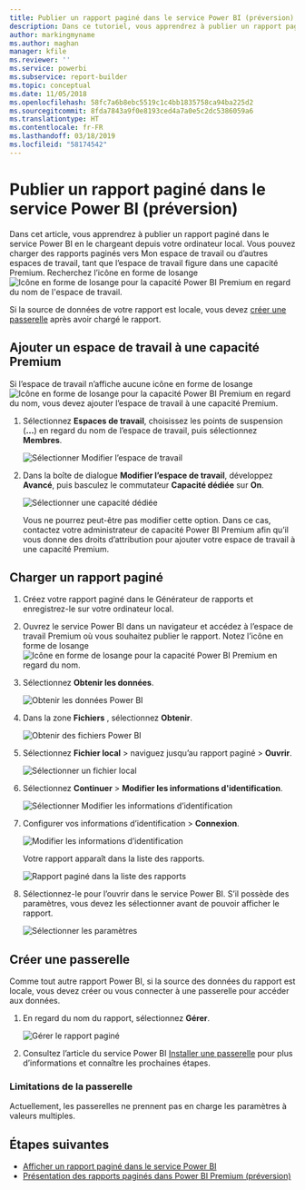 ```yaml
---
title: Publier un rapport paginé dans le service Power BI (préversion)
description: Dans ce tutoriel, vous apprendrez à publier un rapport paginé dans le service Power BI en le chargeant depuis votre ordinateur local.
author: markingmyname
ms.author: maghan
manager: kfile
ms.reviewer: ''
ms.service: powerbi
ms.subservice: report-builder
ms.topic: conceptual
ms.date: 11/05/2018
ms.openlocfilehash: 58fc7a6b8ebc5519c1c4bb1835758ca94ba225d2
ms.sourcegitcommit: 8fda7843a9f0e8193ced4a7a0e5c2dc5386059a6
ms.translationtype: HT
ms.contentlocale: fr-FR
ms.lasthandoff: 03/18/2019
ms.locfileid: "58174542"
---
```

# <a name="publish-a-paginated-report-to-the-power-bi-service-preview"></a>Publier un rapport paginé dans le service Power BI (préversion)

Dans cet article, vous apprendrez à publier un rapport paginé dans le service Power BI en le chargeant depuis votre ordinateur local. Vous pouvez charger des rapports paginés vers Mon espace de travail ou d’autres espaces de travail, tant que l’espace de travail figure dans une capacité Premium. Recherchez l’icône en forme de losange ![Icône en forme de losange pour la capacité Power BI Premium](media/paginated-reports-save-to-power-bi-service/premium-diamond.png) en regard du nom de l'espace de travail. 

Si la source de données de votre rapport est locale, vous devez [créer une passerelle](#create-a-gateway) après avoir chargé le rapport.

## <a name="add-a-workspace-to-a-premium-capacity"></a>Ajouter un espace de travail à une capacité Premium

Si l’espace de travail n’affiche aucune icône en forme de losange ![Icône en forme de losange pour la capacité Power BI Premium](media/paginated-reports-save-to-power-bi-service/premium-diamond.png) en regard du nom, vous devez ajouter l’espace de travail à une capacité Premium. 

1. Sélectionnez **Espaces de travail**, choisissez les points de suspension (**…**) en regard du nom de l’espace de travail, puis sélectionnez **Membres**.

    ![Sélectionner Modifier l’espace de travail](media/paginated-reports-save-to-power-bi-service/power-bi-paginated-edit-workspace.png)

1. Dans la boîte de dialogue **Modifier l’espace de travail**, développez **Avancé**, puis basculez le commutateur **Capacité dédiée** sur **On**.

    ![Sélectionner une capacité dédiée](media/paginated-reports-save-to-power-bi-service/power-bi-paginated-edit-workspace-dialog.png)

   Vous ne pourrez peut-être pas modifier cette option. Dans ce cas, contactez votre administrateur de capacité Power BI Premium afin qu’il vous donne des droits d’attribution pour ajouter votre espace de travail à une capacité Premium.


## <a name="upload-a-paginated-report"></a>Charger un rapport paginé

1. Créez votre rapport paginé dans le Générateur de rapports et enregistrez-le sur votre ordinateur local.

1. Ouvrez le service Power BI dans un navigateur et accédez à l’espace de travail Premium où vous souhaitez publier le rapport. Notez l’icône en forme de losange ![Icône en forme de losange pour la capacité Power BI Premium](media/paginated-reports-save-to-power-bi-service/premium-diamond.png) en regard du nom. 

1. Sélectionnez **Obtenir les données**.

    ![Obtenir les données Power BI](media/paginated-reports-save-to-power-bi-service/power-bi-paginated-get-data.png)

1. Dans la zone **Fichiers** , sélectionnez **Obtenir**.

    ![Obtenir des fichiers Power BI](media/paginated-reports-save-to-power-bi-service/power-bi-paginated-files-get.png)

1. Sélectionnez **Fichier local** > naviguez jusqu’au rapport paginé > **Ouvrir**.

    ![Sélectionner un fichier local](media/paginated-reports-save-to-power-bi-service/power-bi-paginated-local-file.png)

1. Sélectionnez **Continuer** > **Modifier les informations d'identification**.

    ![Sélectionner Modifier les informations d’identification](media/paginated-reports-save-to-power-bi-service/power-bi-paginated-select-edit-credentials.png)

1. Configurer vos informations d’identification > **Connexion**.

    ![Modifier les informations d’identification](media/paginated-reports-save-to-power-bi-service/power-bi-paginated-credentials.png)

   Votre rapport apparaît dans la liste des rapports.

    ![Rapport paginé dans la liste des rapports](media/paginated-reports-save-to-power-bi-service/power-bi-paginated-wwi-report.png)

1. Sélectionnez-le pour l’ouvrir dans le service Power BI. S’il possède des paramètres, vous devez les sélectionner avant de pouvoir afficher le rapport.
 
    ![Sélectionner les paramètres](media/paginated-reports-save-to-power-bi-service/power-bi-paginated-select-parameters.png)

## <a name="create-a-gateway"></a>Créer une passerelle

Comme tout autre rapport Power BI, si la source des données du rapport est locale, vous devez créer ou vous connecter à une passerelle pour accéder aux données.

1. En regard du nom du rapport, sélectionnez **Gérer**.

   ![Gérer le rapport paginé](media/paginated-reports-save-to-power-bi-service/power-bi-paginated-manage.png)

1. Consultez l’article du service Power BI [Installer une passerelle](service-gateway-install.md) pour plus d’informations et connaître les prochaines étapes.

### <a name="gateway-limitations"></a>Limitations de la passerelle

Actuellement, les passerelles ne prennent pas en charge les paramètres à valeurs multiples.


## <a name="next-steps"></a>Étapes suivantes

- [Afficher un rapport paginé dans le service Power BI](paginated-reports-view-power-bi-service.md)
- [Présentation des rapports paginés dans Power BI Premium (préversion)](paginated-reports-report-builder-power-bi.md)

